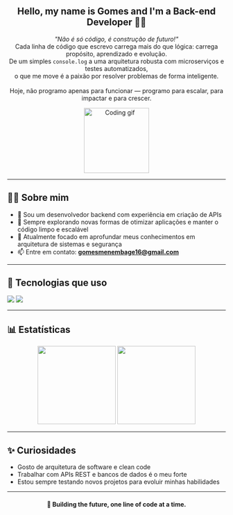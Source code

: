 <h2 align="center">Hello, my name is Gomes and I'm a Back-end Developer 👨‍💻</h2>

<p align="center">
  <em>"Não é só código, é construção de futuro!"</em><br>
  Cada linha de código que escrevo carrega mais do que lógica: carrega propósito, aprendizado e evolução.<br>
  De um simples <code>console.log</code> a uma arquitetura robusta com microserviços e testes automatizados,<br>
  o que me move é a paixão por resolver problemas de forma inteligente.<br><br>
  Hoje, não programo apenas para funcionar — programo para escalar, para impactar e para crescer.
</p>

<p align="center">
  <img src="https://media.giphy.com/media/qgQUggAC3Pfv687qPC/giphy.gif" height="150" alt="Coding gif" />
</p>

---

## 🧑‍💻 Sobre mim

- 🔧 Sou um desenvolvedor backend com experiência em criação de APIs  
- 🧠 Sempre explorando novas formas de otimizar aplicações e manter o código limpo e escalável  
- 🌱 Atualmente focado em aprofundar meus conhecimentos em arquitetura de sistemas e segurança  
- 📫 Entre em contato: **gomesmenembage16@gmail.com**

---

## 🚀 Tecnologias que uso

<p align="left">
  <img src="https://skillicons.dev/icons?i=python,php,javascript,html,css,sql" />
    <img src="https://skillicons.dev/icons?i=flask,django,sqlite,mysql" />
 </p>

---

## 📊 Estatísticas

<p align="center">
  <img src="https://github-readme-stats.vercel.app/api?username=GomesMenembage&show_icons=true&theme=tokyonight&hide_border=false" height="180"/>
  <img src="https://github-readme-stats.vercel.app/api/top-langs/?username=GomesMenembage&layout=compact&theme=tokyonight&hide_border=false" height="180"/>
</p>

---

## ✨ Curiosidades

- Gosto de arquitetura de software e clean code  
- Trabalhar com APIs REST e bancos de dados é o meu forte  
- Estou sempre testando novos projetos para evoluir minhas habilidades  

---

<h4 align="center">🚀 Building the future, one line of code at a time.</h4>
